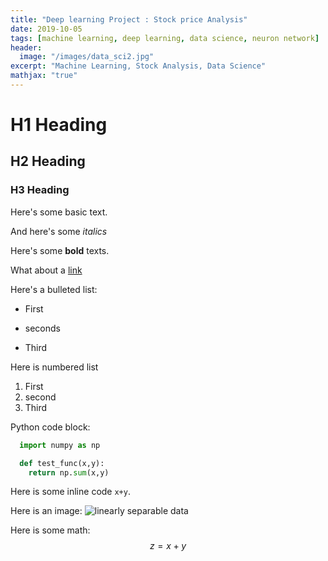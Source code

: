 ```yaml
---
title: "Deep learning Project : Stock price Analysis"
date: 2019-10-05
tags: [machine learning, deep learning, data science, neuron network]
header:
  image: "/images/data_sci2.jpg"
excerpt: "Machine Learning, Stock Analysis, Data Science"
mathjax: "true"
---
```

# H1 Heading
## H2 Heading
### H3 Heading

Here's some basic text.

And here's some *italics*

Here's some **bold** texts.

What about a [link](https://github.com/erenat77)

Here's a bulleted list:
* First
+ seconds
- Third

Here is numbered list
1. First
2. second
3. Third

Python code block:
```python
  import numpy as np

  def test_func(x,y):
    return np.sum(x,y)
```

Here is some inline code `x+y`.

Here is an image:
<img src="{{site.url}}{{ site.baseurl }}/image/data_sci2.jpg" alt="linearly separable data">

Here is some math:
$$z=x+y$$

